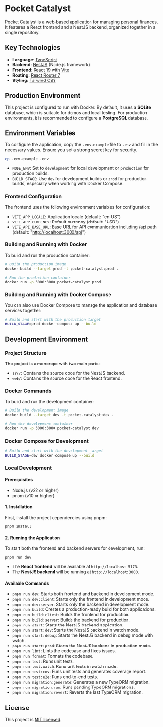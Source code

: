 # Pocket Catalyst

Pocket Catalyst is a web-based application for managing personal finances. It features a React frontend and a NestJS backend, organized together in a single repository.

## Key Technologies

- **Language**: [TypeScript](https://www.typescriptlang.org/)
- **Backend**: [NestJS](https://nestjs.com/) (Node.js framework)
- **Frontend**: [React 19](https://react.dev/) with [Vite](https://vitejs.dev/)
- **Routing**: [React Router 7](https://reactrouter.com/)
- **Styling**: [Tailwind CSS](https://tailwindcss.com/)

## Production Environment

This project is configured to run with Docker. By default, it uses a **SQLite** database, which is suitable for demos and local testing. For production environments, it is recommended to configure a **PostgreSQL** database.

## Environment Variables

To configure the application, copy the `.env.example` file to `.env` and fill in the necessary values. Ensure you set a strong secret key for security.

```bash
cp .env.example .env
```

- `NODE_ENV`: Set to `development` for local development or `production` for production builds.
- `BUILD_STAGE`: Use `dev` for development builds or `prod` for production builds, especially when working with Docker Compose.

### Frontend Configuration

The frontend uses the following environment variables for configuration:

- `VITE_APP_LOCALE`: Application locale (default: "en-US")
- `VITE_APP_CURRENCY`: Default currency (default: "USD")
- `VITE_API_BASE_URL`: Base URL for API communication including /api path (default: "<http://localhost:3000/api>")

### Building and Running with Docker

To build and run the production container:

```bash
# Build the production image
docker build --target prod -t pocket-catalyst:prod .

# Run the production container
docker run -p 3000:3000 pocket-catalyst:prod
```

### Building and Running with Docker Compose

You can also use Docker Compose to manage the application and database services together:

```bash
# Build and start with the production target
BUILD_STAGE=prod docker-compose up --build
```

## Development Environment

### Project Structure

The project is a monorepo with two main parts:

- `src/`: Contains the source code for the NestJS backend.
- `web/`: Contains the source code for the React frontend.

### Docker Commands

To build and run the development container:

```bash
# Build the development image
docker build --target dev -t pocket-catalyst:dev .

# Run the development container
docker run -p 3000:3000 pocket-catalyst:dev
```

### Docker Compose for Development

```bash
# Build and start with the development target
BUILD_STAGE=dev docker-compose up --build
```

### Local Development

#### Prerequisites

- Node.js (v22 or higher)
- pnpm (v10 or higher)

#### 1. Installation

First, install the project dependencies using pnpm:

```bash
pnpm install
```

#### 2. Running the Application

To start both the frontend and backend servers for development, run:

```bash
pnpm run dev
```

- The **React frontend** will be available at `http://localhost:5173`.
- The **NestJS backend** will be running at `http://localhost:3000`.

#### Available Commands

- `pnpm run dev`: Starts both frontend and backend in development mode.
- `pnpm run dev:client`: Starts only the frontend in development mode.
- `pnpm run dev:server`: Starts only the backend in development mode.
- `pnpm run build`: Creates a production-ready build for both applications.
- `pnpm run build:client`: Builds the frontend for production.
- `pnpm run build:server`: Builds the backend for production.
- `pnpm run start`: Starts the NestJS backend application.
- `pnpm run start:dev`: Starts the NestJS backend in watch mode.
- `pnpm run start:debug`: Starts the NestJS backend in debug mode with watch.
- `pnpm run start:prod`: Starts the NestJS backend in production mode.
- `pnpm run lint`: Lints the codebase and fixes issues.
- `pnpm run format`: Formats the codebase.
- `pnpm run test`: Runs unit tests.
- `pnpm run test:watch`: Runs unit tests in watch mode.
- `pnpm run test:cov`: Runs unit tests and generates coverage report.
- `pnpm run test:e2e`: Runs end-to-end tests.
- `pnpm run migration:generate`: Generates a new TypeORM migration.
- `pnpm run migration:run`: Runs pending TypeORM migrations.
- `pnpm run migration:revert`: Reverts the last TypeORM migration.

## License

This project is [MIT licensed](./LICENSE).
